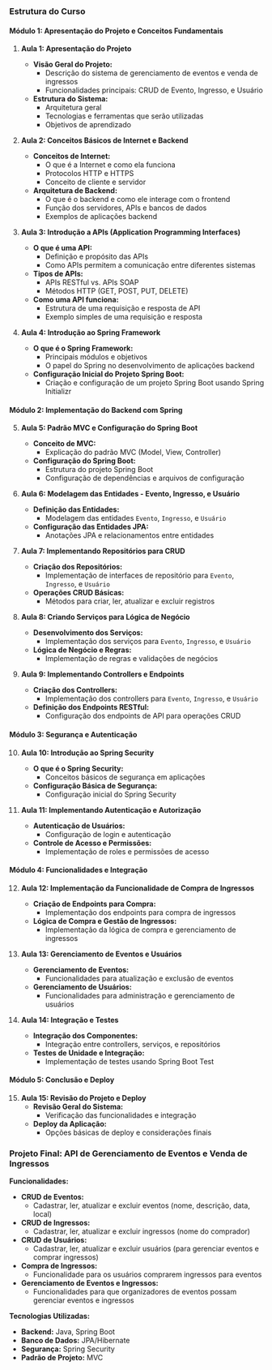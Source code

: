 ### Estrutura do Curso

#### Módulo 1: Apresentação do Projeto e Conceitos Fundamentais

1. **Aula 1: Apresentação do Projeto**
   - **Visão Geral do Projeto:**
     - Descrição do sistema de gerenciamento de eventos e venda de ingressos
     - Funcionalidades principais: CRUD de Evento, Ingresso, e Usuário
   - **Estrutura do Sistema:**
     - Arquitetura geral
     - Tecnologias e ferramentas que serão utilizadas
     - Objetivos de aprendizado

2. **Aula 2: Conceitos Básicos de Internet e Backend**
   - **Conceitos de Internet:**
     - O que é a Internet e como ela funciona
     - Protocolos HTTP e HTTPS
     - Conceito de cliente e servidor
   - **Arquitetura de Backend:**
     - O que é o backend e como ele interage com o frontend
     - Função dos servidores, APIs e bancos de dados
     - Exemplos de aplicações backend

3. **Aula 3: Introdução a APIs (Application Programming Interfaces)**
   - **O que é uma API:**
     - Definição e propósito das APIs
     - Como APIs permitem a comunicação entre diferentes sistemas
   - **Tipos de APIs:**
     - APIs RESTful vs. APIs SOAP
     - Métodos HTTP (GET, POST, PUT, DELETE)
   - **Como uma API funciona:**
     - Estrutura de uma requisição e resposta de API
     - Exemplo simples de uma requisição e resposta

4. **Aula 4: Introdução ao Spring Framework**
   - **O que é o Spring Framework:**
     - Principais módulos e objetivos
     - O papel do Spring no desenvolvimento de aplicações backend
   - **Configuração Inicial do Projeto Spring Boot:**
     - Criação e configuração de um projeto Spring Boot usando Spring Initializr

#### Módulo 2: Implementação do Backend com Spring

5. **Aula 5: Padrão MVC e Configuração do Spring Boot**
   - **Conceito de MVC:**
     - Explicação do padrão MVC (Model, View, Controller)
   - **Configuração do Spring Boot:**
     - Estrutura do projeto Spring Boot
     - Configuração de dependências e arquivos de configuração

6. **Aula 6: Modelagem das Entidades - Evento, Ingresso, e Usuário**
   - **Definição das Entidades:**
     - Modelagem das entidades `Evento`, `Ingresso`, e `Usuário`
   - **Configuração das Entidades JPA:**
     - Anotações JPA e relacionamentos entre entidades

7. **Aula 7: Implementando Repositórios para CRUD**
   - **Criação dos Repositórios:**
     - Implementação de interfaces de repositório para `Evento`, `Ingresso`, e `Usuário`
   - **Operações CRUD Básicas:**
     - Métodos para criar, ler, atualizar e excluir registros

8. **Aula 8: Criando Serviços para Lógica de Negócio**
   - **Desenvolvimento dos Serviços:**
     - Implementação dos serviços para `Evento`, `Ingresso`, e `Usuário`
   - **Lógica de Negócio e Regras:**
     - Implementação de regras e validações de negócios

9. **Aula 9: Implementando Controllers e Endpoints**
   - **Criação dos Controllers:**
     - Implementação dos controllers para `Evento`, `Ingresso`, e `Usuário`
   - **Definição dos Endpoints RESTful:**
     - Configuração dos endpoints de API para operações CRUD

#### Módulo 3: Segurança e Autenticação

10. **Aula 10: Introdução ao Spring Security**
    - **O que é o Spring Security:**
      - Conceitos básicos de segurança em aplicações
    - **Configuração Básica de Segurança:**
      - Configuração inicial do Spring Security

11. **Aula 11: Implementando Autenticação e Autorização**
    - **Autenticação de Usuários:**
      - Configuração de login e autenticação
    - **Controle de Acesso e Permissões:**
      - Implementação de roles e permissões de acesso

#### Módulo 4: Funcionalidades e Integração

12. **Aula 12: Implementação da Funcionalidade de Compra de Ingressos**
    - **Criação de Endpoints para Compra:**
      - Implementação dos endpoints para compra de ingressos
    - **Lógica de Compra e Gestão de Ingressos:**
      - Implementação da lógica de compra e gerenciamento de ingressos

13. **Aula 13: Gerenciamento de Eventos e Usuários**
    - **Gerenciamento de Eventos:**
      - Funcionalidades para atualização e exclusão de eventos
    - **Gerenciamento de Usuários:**
      - Funcionalidades para administração e gerenciamento de usuários

14. **Aula 14: Integração e Testes**
    - **Integração dos Componentes:**
      - Integração entre controllers, serviços, e repositórios
    - **Testes de Unidade e Integração:**
      - Implementação de testes usando Spring Boot Test

#### Módulo 5: Conclusão e Deploy

15. **Aula 15: Revisão do Projeto e Deploy**
    - **Revisão Geral do Sistema:**
      - Verificação das funcionalidades e integração
    - **Deploy da Aplicação:**
      - Opções básicas de deploy e considerações finais

### Projeto Final: API de Gerenciamento de Eventos e Venda de Ingressos

**Funcionalidades:**
- **CRUD de Eventos:**
  - Cadastrar, ler, atualizar e excluir eventos (nome, descrição, data, local)
- **CRUD de Ingressos:**
  - Cadastrar, ler, atualizar e excluir ingressos (nome do comprador)
- **CRUD de Usuários:**
  - Cadastrar, ler, atualizar e excluir usuários (para gerenciar eventos e comprar ingressos)
- **Compra de Ingressos:**
  - Funcionalidade para os usuários comprarem ingressos para eventos
- **Gerenciamento de Eventos e Ingressos:**
  - Funcionalidades para que organizadores de eventos possam gerenciar eventos e ingressos

**Tecnologias Utilizadas:**
- **Backend:** Java, Spring Boot
- **Banco de Dados:** JPA/Hibernate
- **Segurança:** Spring Security
- **Padrão de Projeto:** MVC
